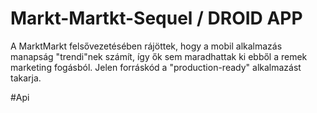 # Markt-Martkt-Sequel / DROID APP
A MarktMarkt felsővezetésében rájöttek, hogy a mobil alkalmazás manapság "trendi"nek számít, így ők sem maradhattak ki ebből a remek marketing fogásból. Jelen forráskód a "production-ready" alkalmazást takarja.

#Api
